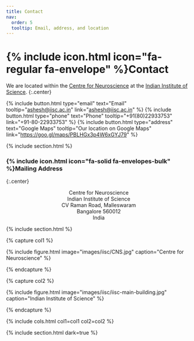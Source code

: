 ```yaml
---
title: Contact
nav:
  order: 5
  tooltip: Email, address, and location
---
```


# {% include icon.html icon="fa-regular fa-envelope" %}Contact

We are located within the [Centre for Neuroscience](https://cns.iisc.ac.in/) at the [Indian Institute of Science](https://iisc.ac.in/).
{:.center}

{%
  include button.html
  type="email"
  text="Email"
  tooltip="ashesh@iisc.ac.in"
  link="ashesh@iisc.ac.in"
%}
{%
  include button.html
  type="phone"
  text="Phone"
  tooltip="+91(80)22933753"
  link="+91-80-22933753"
%}
{%
  include button.html
  type="address"
  text="Google Maps"
  tooltip="Our location on Google Maps"
  link="https://goo.gl/maps/PBLHGx3p4W6xGYJ79"
%}

{% include section.html %}

### {% include icon.html icon="fa-solid fa-envelopes-bulk" %}Mailing Address
{:.center}

<div align="center">
Centre for Neuroscience <br>
Indian Institute of Science <br> 
CV Raman Road, Malleswaram <br>
Bangalore 560012 <br> 
India <br>
</div>


{% include section.html %}

{% capture col1 %}

{%
  include figure.html
  image="images/iisc/CNS.jpg"
  caption="Centre for Neuroscience"
%}

{% endcapture %}

{% capture col2 %}

{%
  include figure.html
  image="images/iisc/iisc-main-building.jpg"
  caption="Indian Institute of Science"
%}

{% endcapture %}

{% include cols.html col1=col1 col2=col2 %}

{% include section.html dark=true %}

